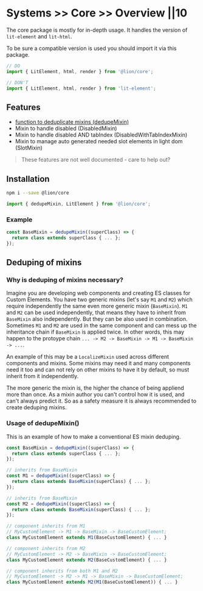# Systems >> Core >> Overview ||10

The core package is mostly for in-depth usage.
It handles the version of `lit-element` and `lit-html`.

To be sure a compatible version is used you should import it via this package.

```js
// DO
import { LitElement, html, render } from '@lion/core';

// DON'T
import { LitElement, html, render } from 'lit-element';
```

## Features

- [function to deduplicate mixins (dedupeMixin)](https://github.com/ing-bank/lion/blob/e03f8d2cc31563d46f910074d562ad68a2e41dfd/docs/docs/systems/core/#deduping-of-mixins)
- Mixin to handle disabled (DisabledMixin)
- Mixin to handle disabled AND tabIndex (DisabledWithTabIndexMixin)
- Mixin to manage auto generated needed slot elements in light dom (SlotMixin)

> These features are not well documented - care to help out?

## Installation

```bash
npm i --save @lion/core
```

```js
import { dedupeMixin, LitElement } from '@lion/core';
```

### Example

```js
const BaseMixin = dedupeMixin((superClass) => {
  return class extends superClass { ... };
});
```

## Deduping of mixins

### Why is deduping of mixins necessary?

Imagine you are developing web components and creating ES classes for Custom Elements. You have two generic mixins (let's say `M1` and `M2`) which require independently the same even more generic mixin (`BaseMixin`). `M1` and `M2` can be used independently, that means they have to inherit from `BaseMixin` also independently. But they can be also used in combination. Sometimes `M1` and `M2` are used in the same component and can mess up the inheritance chain if `BaseMixin` is applied twice.
In other words, this may happen to the protoype chain `... -> M2 -> BaseMixin -> M1 -> BaseMixin -> ...`.

An example of this may be a `LocalizeMixin` used across different components and mixins. Some mixins may need it and many components need it too and can not rely on other mixins to have it by default, so must inherit from it independently.

The more generic the mixin is, the higher the chance of being appliend more than once. As a mixin author you can't control how it is used, and can't always predict it. So as a safety measure it is always recommended to create deduping mixins.

### Usage of dedupeMixin()

This is an example of how to make a conventional ES mixin deduping.

```js
const BaseMixin = dedupeMixin((superClass) => {
  return class extends superClass { ... };
});

// inherits from BaseMixin
const M1 = dedupeMixin((superClass) => {
  return class extends BaseMixin(superClass) { ... };
});

// inherits from BaseMixin
const M2 = dedupeMixin((superClass) => {
  return class extends BaseMixin(superClass) { ... };
});

// component inherits from M1
// MyCustomElement -> M1 -> BaseMixin -> BaseCustomElement;
class MyCustomElement extends M1(BaseCustomElement) { ... }

// component inherits from M2
// MyCustomElement -> M2 -> BaseMixin -> BaseCustomElement;
class MyCustomElement extends M2(BaseCustomElement) { ... }

// component inherits from both M1 and M2
// MyCustomElement -> M2 -> M1 -> BaseMixin -> BaseCustomElement;
class MyCustomElement extends M2(M1(BaseCustomElement)) { ... }
```
